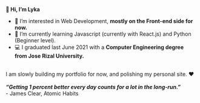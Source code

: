 <b>👋 Hi, I’m Lyka</b>
- 👀 I’m interested in Web Development, <b>mostly on the Front-end side for now.</b>
- 🌱 I’m currently learning Javascript (currently with React.js) and Python (Beginner level).
- 💻 I graduated last June 2021 with a <b>Computer Engineering degree from Jose Rizal University.</b>
<br>
I am slowly building my portfolio for now, and polishing my personal site. ❤️ <br><br>
<b><em>“Getting 1 percent better every day counts for a lot in the long-run.” </em></b><br>- James Clear, Atomic Habits


<!---
lykaoclarit/lykaoclarit is a ✨ special ✨ repository because its `README.md` (this file) appears on your GitHub profile.
You can click the Preview link to take a look at your changes.
--->
